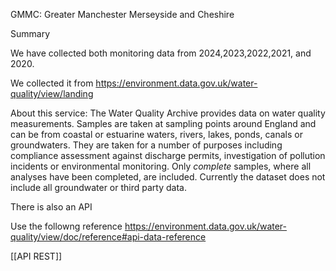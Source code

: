 GMMC: Greater Manchester Merseyside and Cheshire

Summary

We have collected both monitoring data from 2024,2023,2022,2021, and 2020.

We collected it from https://environment.data.gov.uk/water-quality/view/landing

About this service: The Water Quality Archive provides data on water quality measurements. Samples are taken at sampling points around England and can be from coastal or estuarine waters, rivers, lakes, ponds, canals or groundwaters. They are taken for a number of purposes including compliance assessment against discharge permits, investigation of pollution incidents or environmental monitoring. Only _complete_ samples, where all analyses have been completed, are included. Currently the dataset does not include all groundwater or third party data.

There is also an API 

Use the followng reference
https://environment.data.gov.uk/water-quality/view/doc/reference#api-data-reference


[[API REST]]

